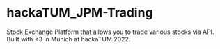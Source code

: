 # hackaTUM_JPM-Trading
Stock Exchange Platform that allows you to trade various stocks via API. Built with &lt;3 in Munich at hackaTUM 2022.
